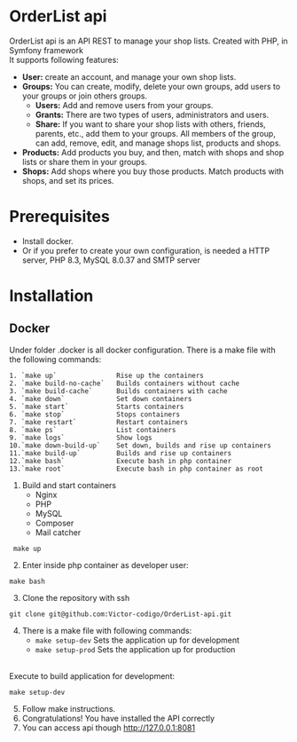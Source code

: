 # OrderList api
OrderList api is an API REST to manage your shop lists. Created with PHP,  in Symfony framework
<br>It supports following features:
- **User:** create an account, and manage your own shop lists.
- **Groups:** You can create, modify, delete your own groups, add users to your groups or join others groups. 
	- **Users:** Add and remove users from your groups.
	- **Grants:** There are two types of users, administrators and users.
	- **Share:** If you want to share your shop lists with others, friends, parents, etc., add them to your groups. All members of the group, can add, remove, edit, and manage shops list, products and shops.
- **Products:** Add products you buy, and then, match with shops and shop lists or share them in your groups.
- **Shops:** Add shops where you buy those products. Match products with shops, and set its prices.

# Prerequisites
- Install docker.
- Or if you prefer to create your own configuration,  is needed a HTTP server, PHP 8.3, MySQL 8.0.37 and SMTP server

# Installation
## Docker
Under folder .docker is all docker configuration.
There is a make file with the following commands:

	1. `make up`               Rise up the containers
	2. `make build-no-cache`   Builds containers without cache
	3. `make build-cache`      Builds containers with cache  
	4. `make down`             Set down containers  
	5. `make start`            Starts containers
	6. `make stop`             Stops containers
	7. `make restart`          Restart containers
	8. `make ps`               List containers
	9. `make logs`             Show logs
	10.`make down-build-up`    Set down, builds and rise up containers
	11.`make build-up`         Builds and rise up containers
	12.`make bash`             Execute bash in php container
	13.`make root`             Execute bash in php container as root

1. Build and start containers
	- Nginx
	- PHP
	- MySQL
	- Composer
	- Mail catcher


```
 make up
````
2. Enter inside php container as developer user:
 ````
make bash
````

3. Clone the repository with ssh
````
git clone git@github.com:Victor-codigo/OrderList-api.git
````
4. There is a make file with following commands:
	- `make setup-dev`               Sets the application up for development
	- `make setup-prod`  Sets the application up for production
	
<br>Execute to build application for development:
````
make setup-dev
````
5. Follow make instructions.
6. Congratulations! You have installed the API correctly
7. You can access api though http://127.0.0.1:8081
